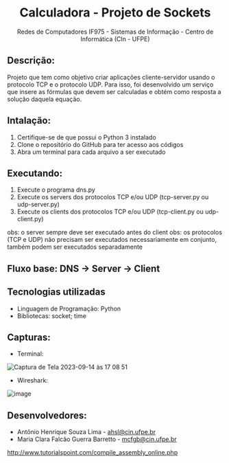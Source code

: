 <h1 align="center">Calculadora - Projeto de Sockets</h1>
<p align="center">Redes de Computadores IF975 - Sistemas de Informação - Centro de Informática (CIn - UFPE) </p>

## Descrição:
Projeto que tem como objetivo criar aplicações cliente-servidor usando o protocolo TCP e o protocolo UDP. Para isso, foi desenvolvido um serviço que insere as fórmulas que devem ser calculadas e obtém como resposta a solução daquela equação.

## Intalação:
1. Certifique-se de que possui o Python 3 instalado
2. Clone o repositório do GitHub para ter acesso aos códigos
3. Abra um terminal para cada arquivo a ser executado

## Executando:
1. Execute o programa dns.py
2. Execute os servers dos protocolos TCP e/ou UDP (tcp-server.py ou udp-server.py) 
3. Execute os clients dos protocolos TCP e/ou UDP (tcp-client.py ou udp-client.py)

obs: o server sempre deve ser executado antes do client
obs: os protocolos (TCP e UDP) não precisam ser executados necessariamente em conjunto, também podem ser executados separadamente

## Fluxo base: DNS -> Server -> Client

## Tecnologias utilizadas
- Linguagem de Programação: Python
- Bibliotecas: socket; time

## Capturas:

- Terminal:
  
![Captura de Tela 2023-09-14 às 17 08 51](https://github.com/clarabarretto/Sockets-Project/assets/111030247/8134c701-33d4-44d6-a190-dd9cf105d54d)

- Wireshark:
  
![image](https://github.com/clarabarretto/Sockets-Project/assets/111030247/57a1504b-f5e1-4da3-81b5-aaf20393c4e0)

## Desenvolvedores:
- Antônio Henrique Souza Lima - ahsl@cin.ufpe.br 
- Maria Clara Falcão Guerra Barretto - mcfgb@cin.ufpe.br 

http://www.tutorialspoint.com/compile_assembly_online.php


